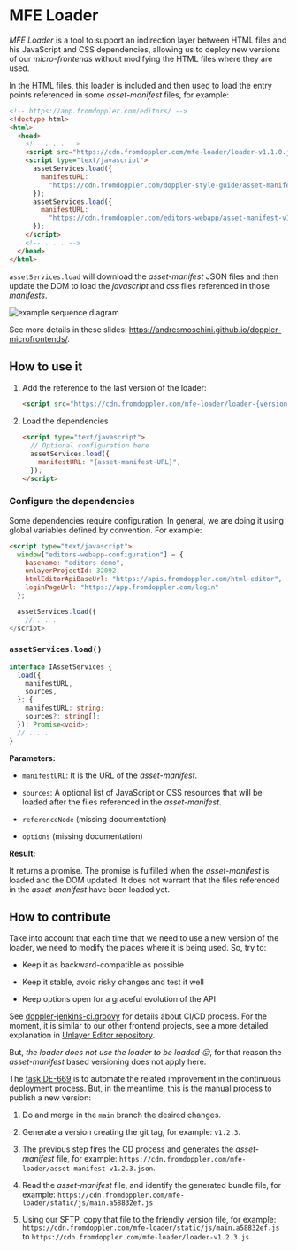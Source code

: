 # MFE Loader

_MFE Loader_ is a tool to support an indirection layer between HTML files and his JavaScript and CSS dependencies, allowing us to deploy new versions of our _micro-frontends_ without modifying the HTML files where they are used.

In the HTML files, this loader is included and then used to load the entry points referenced in some _asset-manifest_ files, for example:

```html
<!-- https://app.fromdoppler.com/editors/ -->
<!doctype html>
<html>
  <head>
    <!-- . . . -->
    <script src="https://cdn.fromdoppler.com/mfe-loader/loader-v1.1.0.js"></script>
    <script type="text/javascript">
      assetServices.load({
        manifestURL:
          "https://cdn.fromdoppler.com/doppler-style-guide/asset-manifest-v1.json",
      });
      assetServices.load({
        manifestURL:
          "https://cdn.fromdoppler.com/editors-webapp/asset-manifest-v1.json",
      });
    </script>
    <!-- . . . -->
  </head>
</html>
```

`assetServices.load` will download the _asset-manifest_ JSON files and then update the DOM to load the _javascript_ and _css_ files referenced in those _manifests_.

![example sequence diagram](https://andresmoschini.github.io/doppler-microfrontends/diagram5-nuevo-editor.png)

See more details in these slides: <https://andresmoschini.github.io/doppler-microfrontends/>.

## How to use it

1. Add the reference to the last version of the loader:

   ```html
   <script src="https://cdn.fromdoppler.com/mfe-loader/loader-{version}.js"></script>
   ```

2. Load the dependencies

   ```html
   <script type="text/javascript">
     // Optional configuration here
     assetServices.load({
       manifestURL: "{asset-manifest-URL}",
     });
   </script>
   ```

### Configure the dependencies

Some dependencies require configuration. In general, we are doing it using global variables defined by convention. For example:

```html
<script type="text/javascript">
  window["editors-webapp-configuration"] = {
    basename: "editors-demo",
    unlayerProjectId: 32092,
    htmlEditorApiBaseUrl: "https://apis.fromdoppler.com/html-editor",
    loginPageUrl: "https://app.fromdoppler.com/login"
  };

  assetServices.load({
    // . . .
</script>
```

### `assetServices.load()`

```typescript
interface IAssetServices {
  load({
    manifestURL,
    sources,
  }: {
    manifestURL: string;
    sources?: string[];
  }): Promise<void>;
  // . . .
}
```

**Parameters:**

- `manifestURL`: It is the URL of the _asset-manifest_.

- `sources`: A optional list of JavaScript or CSS resources that will be loaded after the files referenced in the _asset-manifest_.

- `referenceNode` (missing documentation)

- `options` (missing documentation)

**Result:**

It returns a promise. The promise is fulfilled when the _asset-manifest_ is loaded and the DOM updated. It does not warrant that the files referenced in the _asset-manifest_ have been loaded yet.

## How to contribute

Take into account that each time that we need to use a new version of the loader, we need to modify the places where it is being used. So, try to:

- Keep it as backward-compatible as possible

- Keep it stable, avoid risky changes and test it well

- Keep options open for a graceful evolution of the API

See [doppler-jenkins-ci.groovy](./doppler-jenkins-ci.groovy) for details about CI/CD process. For the moment, it is similar to our other frontend projects, see a more detailed explanation in [Unlayer Editor repository](https://github.com/FromDoppler/unlayer-editor#ci--cd).

But, _the loader does not use the loader to be loaded 😛_, for that reason the _asset-manifest_ based versioning does not apply here.

The [task DE-669](https://makingsense.atlassian.net/browse/DE-669) is to automate the related improvement in the continuous deployment process. But, in the meantime, this is the manual process to publish a new version:

1. Do and merge in the `main` branch the desired changes.

2. Generate a version creating the git tag, for example: `v1.2.3`.

3. The previous step fires the CD process and generates the _asset-manifest_ file, for example: `https://cdn.fromdoppler.com/mfe-loader/asset-manifest-v1.2.3.json`.

4. Read the _asset-manifest_ file, and identify the generated bundle file, for example: `https://cdn.fromdoppler.com/mfe-loader/static/js/main.a58832ef.js`

5. Using our SFTP, copy that file to the friendly version file, for example: `https://cdn.fromdoppler.com/mfe-loader/static/js/main.a58832ef.js` to `https://cdn.fromdoppler.com/mfe-loader/loader-v1.2.3.js`
